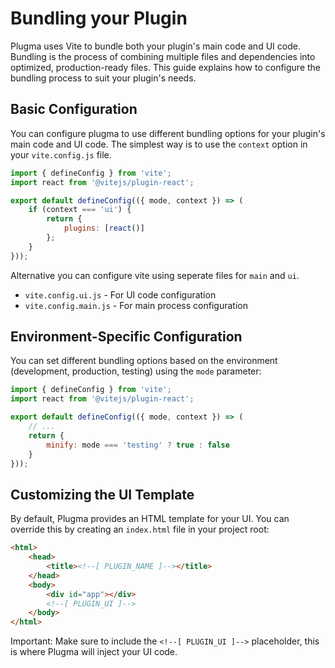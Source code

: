 # Bundling your Plugin

Plugma uses Vite to bundle both your plugin's main code and UI code. Bundling is the process of combining multiple files and dependencies into optimized, production-ready files. This guide explains how to configure the bundling process to suit your plugin's needs.

## Basic Configuration

You can configure plugma to use different bundling options for your plugin's main code and UI code. The simplest way is to use the `context` option in your `vite.config.js` file.

```js
import { defineConfig } from 'vite';
import react from '@vitejs/plugin-react';

export default defineConfig(({ mode, context }) => (
    if (context === 'ui') {
		return {
			plugins: [react()]
		};
	}
}));
```

Alternative you can configure vite using seperate files for `main` and `ui`.

- `vite.config.ui.js` - For UI code configuration
- `vite.config.main.js` - For main process configuration

## Environment-Specific Configuration

You can set different bundling options based on the environment (development, production, testing) using the `mode` parameter:

```js
import { defineConfig } from 'vite';
import react from '@vitejs/plugin-react';

export default defineConfig(({ mode, context }) => (
    // ...
    return {
        minify: mode === 'testing' ? true : false
    }
}));
```

## Customizing the UI Template

By default, Plugma provides an HTML template for your UI. You can override this by creating an `index.html` file in your project root:

```html
<html>
	<head>
		<title><!--[ PLUGIN_NAME ]--></title>
	</head>
	<body>
		<div id="app"></div>
		<!--[ PLUGIN_UI ]-->
	</body>
</html>
```

Important: Make sure to include the `<!--[ PLUGIN_UI ]-->` placeholder, this is where Plugma will inject your UI code.
